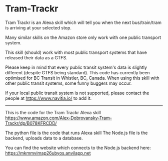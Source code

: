 # Tram-Trackr

Tram Trackr is an Alexa skill which will tell you when the next bus/train/tram is arriving at your selected stop.

Many similar skills on the Amazon store only work with one public transport system. 

This skill (should) work with most public transport systems that have released their data as a GTFS.

Please keep in mind that every public transit system's data is slightly different (despite GTFS being standard). This code has currently been optimised for BC Transit in Whistler, BC, Canada. When using this skill with other public transit systems, some funny buggers may occur.

If your local public transit system is not supported, please contact the people at https://www.navitia.io/ to add it.



---



This is the code for the Tram Trackr Alexa skill
https://www.amazon.com/Alex-Dobrovansky-Tram-Trackr/dp/B078KFRCDD/


The python file is the code that runs Alexa skill
The Node.js file is the backend, uploads data to a database.


You can find the website which connects to the Node.js backend here:
https://mkmmvimap26ubyos.anvilapp.net

